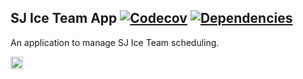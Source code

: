## SJ Ice Team App [![Codecov](https://img.shields.io/codecov/c/github/mattcarlotta/SJSITApp)](https://codecov.io/gh/mattcarlotta/SJSITApp/branch/master) [![Dependencies](https://img.shields.io/david/mattcarlotta/SJSITApp.svg?style=flat-square)](https://david-dm.org/mattcarlotta/SJSITapp)

An application to manage SJ Ice Team scheduling.

<a target="_blank" rel="noopener noreferrer" href="https://trello.com/b/39l0txdu/sjs-ice-team-app">
  <img src="https://i.imgur.com/APUzNtR.png" alt="trello.png" height="20px"></img>
</a>
